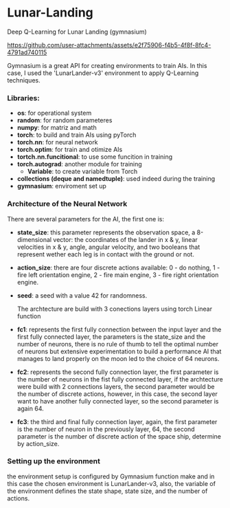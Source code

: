 # Lunar-Landing
Deep Q-Learning for Lunar Landing (gymnasium)  




https://github.com/user-attachments/assets/e2f75906-f4b5-4f8f-8fc4-4791ad740115



  
Gymnasium is a great API for creating environments to train AIs. In this case, I used the 'LunarLander-v3' environment to apply Q-Learning techniques.

### Libraries:
- **os**: for operational system
- **random**: for random parameteres
- **numpy**: for matriz and math
- **torch**: to build and train AIs using pyTorch
- **torch.nn**: for neural network
- **torch.optim**: for train and otimize AIs
- **tortch.nn.funcitional**: to use some funcition in training
- **torch.autograd**: another module for training
     - **Variable**: to create variable from Torch
- **collections (deque and namedtuple)**: used indeed during the training
- **gymnasium**: enviroment set up

### Architecture of the Neural Network

There are several parameters for the AI, the first one is:  

- **state_size**: this parameter represents the observation space, a 8-dimensional vector: the coordinates of the lander in x & y, linear velocities in x & y, angle, angular velocity, and two booleans that represent wether each leg is in contact with the ground or not.  
- **action_size**: there are four discrete actions available: 0 - do nothing, 1 - fire left orientation engine, 2 - fire main engine, 3 - fire right orientation engine.
- **seed**: a seed with a value 42 for randomness.

  The archtecture are build with 3 conections layers using torch Linear function
- **fc1**: represents the first fully connection between the input layer and the first fully connected layer, the parameters is the state_size and the number of neurons, there is no rule of thumb to tell the optimal number of neurons but extensive experimentation to build a performance AI that manages to land properly on the moon led to the choice of 64 neurons.
- **fc2**: represents the second fully connection layer, the first parameter is the number of neurons in the fist fully connected layer, if the archtecture were build with 2 connections layers, the second parameter would be the number of discrete actions, however, in this case, the second layer want to have another fully connected layer, so the second parameter is again 64.
- **fc3**: the third and final fully connection layer, again, the first parameter is the number of neuron in the previously layer, 64, the second parameter is the number of discrete action of the space ship, determine by action_size.

### Setting up the environment

the environment setup is configured by Gymnasium function make and in this case the chosen environment is LunarLander-v3, also, the variable of the environment defines the state shape, state size, and the number of actions.

